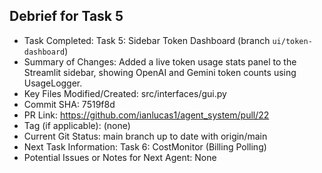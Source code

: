 ## Debrief for Task 5

- Task Completed: Task 5: Sidebar Token Dashboard (branch `ui/token-dashboard`)
- Summary of Changes: Added a live token usage stats panel to the Streamlit sidebar, showing OpenAI and Gemini token counts using UsageLogger.
- Key Files Modified/Created: src/interfaces/gui.py
- Commit SHA: 7519f8d
- PR Link: https://github.com/ianlucas1/agent_system/pull/22
- Tag (if applicable): (none)
- Current Git Status: main branch up to date with origin/main
- Next Task Information: Task 6: CostMonitor (Billing Polling)
- Potential Issues or Notes for Next Agent: None 